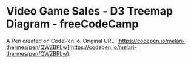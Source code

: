 # Video Game Sales - D3 Treemap Diagram - freeCodeCamp

A Pen created on CodePen.io. Original URL: [https://codepen.io/melari-thermes/pen/QWZBPLw](https://codepen.io/melari-thermes/pen/QWZBPLw).

